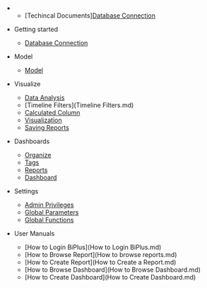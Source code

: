 - 
  - [Techincal Documents][Database Connection](DatabaseConnection.md)
  
  
  
- Getting started
  - [Database Connection](DatabaseConnection.md)
  
  
- Model
  - [Model](model01.md)
  
- Visualize
  - [Data Analysis](DataRun.md) 
  - [Timeline Filters](Timeline Filters.md)
  - [Calculated Column](CalculatedColumn.md)
  - [Visualization](Visualization.md)
  - [Saving Reports](SavingReports.md)

- Dashboards
  - [Organize](Organize.md)
  - [Tags](Tags.md)
  - [Reports](SReports.md)  
  - [Dashboard](Dashboard.md)
  

- Settings
  - [Admin Privileges](AdminPrivileges.md)
  - [Global Parameters](GlobalParameters.md)  
  - [Global Functions](GlobalFunctions.md)
  
 - User Manuals
   - [How to Login BiPlus](How to Login BiPlus.md)
   - [How to Browse Report](How to browse reports.md)
   - [How to Create Report](How to Create a Report.md)
   - [How to Browse Dashboard](How to Browse Dashboard.md)
   - [How to Create Dashboard](How to Create Dashboard.md)
